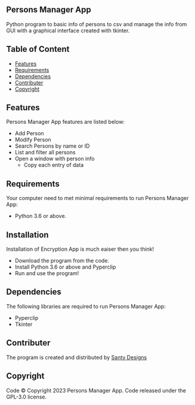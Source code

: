 ## Persons Manager App
Python program to basic info of persons to csv and manage the info from GUI with a graphical interface created with tkinter. 

## Table of Content 
- [Features](#features)
- [Requirements](#requirements) 
- [Dependencies](#dependencies)
- [Contributer](#contributer)
- [Copyright](#copyright)

## Features
Persons Manager App features are listed below:
- Add Person
- Modify Person
- Search Persons by name or ID
- List and filter all persons
- Open a window with person info
  - Copy each entry of data

## Requirements
Your computer need to met minimal requirements to run Persons Manager App:
- Python 3.6 or above.

## Installation 
Installation of Encryption App is much eaiser then you think!
- Download the program from the code. 
- Install Python 3.6 or above and Pyperclip
- Run and use the program!

## Dependencies
The following libraries are required to run Persons Manager App:
- Pyperclip
- Tkinter

## Contributer
The program is created and distributed by [Santy Designs](https://github.com/santydesignscr)

## Copyright
Code ©️ Copyright 2023 Persons Manager App. Code released under the GPL-3.0 license.
